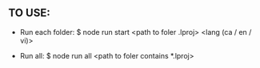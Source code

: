 ## TO USE:
- Run each folder:
$ node run start <path to foler .lproj> <path to target folder> <lang (ca / en / vi)>

- Run all:
$ node run all <path to foler contains *.lproj> <path to target folder>
